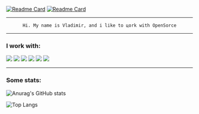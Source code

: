[![Readme Card](https://github-readme-stats.vercel.app/api/pin/?username=kaasops&repo=vector-operator)](https://github.com/kaasops/vector-operator&theme=dark)
[![Readme Card](https://github-readme-stats.vercel.app/api/pin/?username=zvlb&repo=config-reloader)](https://github.com/zvlb/config-reloader)

---
<p align='center'><code>Hi. My name is Vladimir, and i like to цork with OpenSorce</code></p>

---
### I work with:
![](https://img.shields.io/badge/Tools-Kubernetes-informational?style=flat&logo=kubernetes&logoColor=white&color=blue)
![](https://img.shields.io/badge/Tools-Docker-informational?style=flat&logo=docker&logoColor=white&color=blue)
![](https://img.shields.io/badge/CI/CD-GitLab-informational?style=flat&logo=gitlab&logoColor=white&color=blue)
![](https://img.shields.io/badge/OS-Linux-informational?style=flat&logo=linux&logoColor=white&color=blue)
![](https://img.shields.io/badge/Editor-VSCode-informational?style=flat&logo=code&logoColor=white&color=blue)
![](https://img.shields.io/badge/Language-GoLang-informational?style=flat&logo=go&logoColor=white&color=blue)

---
### Some stats:
![Anurag's GitHub stats](https://github-readme-stats.vercel.app/api?username=zvlb&show_icons=true&theme=dark)

![Top Langs](https://github-readme-stats.vercel.app/api/top-langs/?username=zvlb&layout=compact&langs_count=8)

